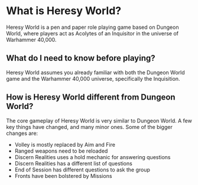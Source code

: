 # What is Heresy World?
Heresy World is a pen and paper role playing game based on Dungeon World, where players act as Acolytes of an Inquisitor in the universe of Warhammer 40,000.

## What do I need to know before playing?
Heresy World assumes you already familiar with both the Dungeon World game and the Warhammer 40,000 universe, specifically the Inquisition.

## How is Heresy World different from Dungeon World?
The core gameplay of Heresy World is very similar to Dungeon World. A few key things have changed, and many minor ones. Some of the bigger changes are:

  - Volley is mostly replaced by Aim and Fire
  - Ranged weapons need to be reloaded
  - Discern Realities uses a hold mechanic for answering questions
  - Discern Realities has a different list of questions
  - End of Session has different questions to ask the group
  - Fronts have been bolstered by Missions
